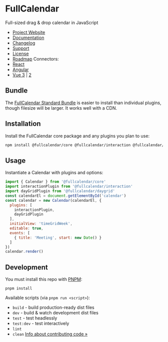 # FullCalendar
Full-sized drag & drop calendar in JavaScript
- [Project Website](https://fullcalendar.io/)
- [Documentation](https://fullcalendar.io/docs)
- [Changelog](CHANGELOG.md)
- [Support](https://fullcalendar.io/support)
- [License](LICENSE.md)
- [Roadmap](https://fullcalendar.io/roadmap)
Connectors:
- [React](https://github.com/fullcalendar/fullcalendar-react)
- [Angular](https://github.com/fullcalendar/fullcalendar-angular)
- [Vue 3](https://github.com/fullcalendar/fullcalendar-vue) |
  [2](https://github.com/fullcalendar/fullcalendar-vue2)
## Bundle
The [FullCalendar Standard Bundle](bundle) is easier to install than individual plugins, though filesize will be larger. It works well with a CDN.
## Installation
Install the FullCalendar core package and any plugins you plan to use:
```sh
npm install @fullcalendar/core @fullcalendar/interaction @fullcalendar/daygrid
```
## Usage
Instantiate a Calendar with plugins and options:
```js
import { Calendar } from '@fullcalendar/core'
import interactionPlugin from '@fullcalendar/interaction'
import dayGridPlugin from '@fullcalendar/daygrid'
const calendarEl = document.getElementById('calendar')
const calendar = new Calendar(calendarEl, {
  plugins: [
    interactionPlugin,
    dayGridPlugin
  ],
  initialView: 'timeGridWeek',
  editable: true,
  events: [
    { title: 'Meeting', start: new Date() }
  ]
})
calendar.render()
```
## Development
You must install this repo with [PNPM](https://pnpm.io/):
```
pnpm install
```
Available scripts (via `pnpm run <script>`):
- `build` - build production-ready dist files
- `dev` - build & watch development dist files
- `test` - test headlessly
- `test:dev` - test interactively
- `lint`
- `clean`
[Info about contributing code &raquo;](CONTRIBUTING.md)

